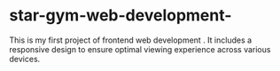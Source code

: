 # star-gym-web-development-
This is my first  project of   frontend web development . It includes a responsive design to ensure optimal viewing experience across various devices. 
